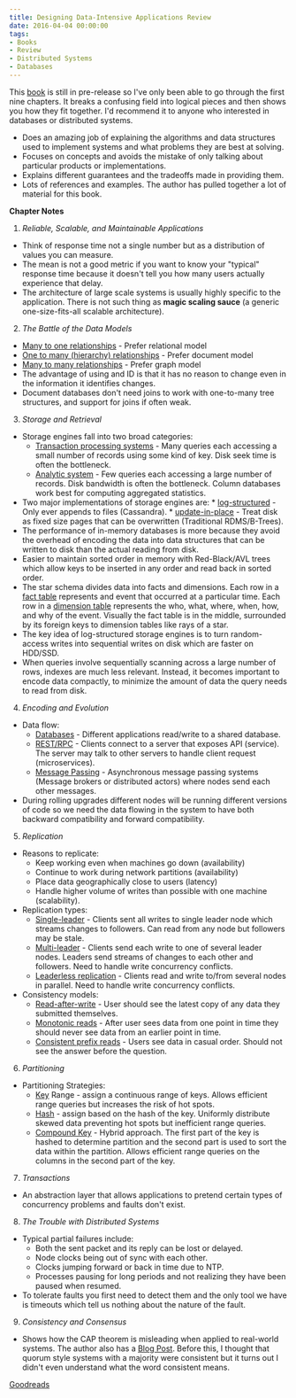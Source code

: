 ```yaml
---
title: Designing Data-Intensive Applications Review
date: 2016-04-04 00:00:00
tags:
- Books
- Review
- Distributed Systems
- Databases
---
```

This [book](https://www.goodreads.com/book/show/23463279-designing-data-intensive-applications?utm_medium=api&utm_source=blog_book) is still in pre-release so I've only been able to go through the first nine chapters.  It breaks a confusing field into logical pieces and then shows you how they fit together.  I'd recommend it to anyone who interested in databases or distributed systems.

- Does an amazing job of explaining the algorithms and data structures used to implement systems and what problems they are best at solving.
- Focuses on concepts and avoids the mistake of only talking about particular products or implementations.
- Explains different guarantees and the tradeoffs made in providing them.
- Lots of references and examples.  The author has pulled together a lot of material for this book.

**Chapter Notes**
1. *Reliable, Scalable, and Maintainable Applications*
  * Think of response time not a single number but as a distribution of values you can measure.
  * The mean is not a good metric if you want to know your "typical" response time because it doesn't tell you how many users actually experience that delay.
  * The architecture of large scale systems is usually highly specific to the application.  There is not such thing as **magic scaling sauce** (a generic one-size-fits-all scalable architecture).
2. *The Battle of the Data Models*
  * <u>Many to one relationships</u> - Prefer relational model
  * <u>One to many (hierarchy) relationships</u> - Prefer document model
  * <u>Many to many relationships</u> - Prefer graph model
  * The advantage of using and ID is that it has no reason to change even in the information it identifies changes.
  * Document databases don't need joins to work with one-to-many tree structures, and support for joins if often weak.
3. *Storage and Retrieval*
  * Storage engines fall into two broad categories:
    * <u>Transaction processing systems</u> - Many queries each accessing a small number of records using some kind of key.  Disk seek time is often the bottleneck.
    * <u>Analytic system</u> - Few queries each accessing a large number of records.  Disk bandwidth is often the bottleneck.  Column databases work best for computing aggregated statistics.
   * Two major implementations of storage engines are:
    * <u>log-structured</u> - Only ever appends to files (Cassandra).
    * <u>update-in-place</u> - Treat disk as fixed size pages that can be overwritten (Traditional RDMS/B-Trees).
   * The performance of in-memory databases is more because they avoid the overhead of encoding the data into data structures that can be written to disk than the actual reading from disk.
   * Easier to maintain sorted order in memory with Red-Black/AVL trees which allow keys to be inserted in any order and read back in sorted order.
   * The star schema divides data into facts and dimensions.  Each row in a <u>fact table</u> represents and event that occurred at a particular time.  Each row in a <u>dimension table</u> represents the who, what, where, when, how, and why of the event.  Visually the fact table is in the middle, surrounded by its foreign keys to dimension tables like rays of a star.
   * The key idea of log-structured storage engines is to turn random-access writes into sequential writes on disk which are faster on HDD/SSD.
   * When queries involve sequentially scanning across a large number of rows, indexes are much less relevant.  Instead, it becomes important to encode data compactly, to minimize the amount of data the query needs to read from disk.
4. *Encoding and Evolution*
  * Data flow:
    * <u>Databases</u> - Different applications read/write to a shared database.
    * <u>REST/RPC</u> - Clients connect to a server that exposes API (service).  The server may talk to other servers to handle client request (microservices).
    * <u>Message Passing</u> - Asynchronous message passing systems (Message brokers or distributed actors) where nodes send each other messages.
  * During rolling upgrades different nodes will be running different versions of code so we need the data flowing in the system to have both backward compatibility and forward compatibility.
5. *Replication*
  * Reasons to replicate:
    * Keep working even when machines go down (availability)
    * Continue to work during network partitions (availability)
    * Place data geographically close to users (latency)
    * Handle higher volume of writes than possible with one machine (scalability).
  * Replication types:
    * <u>Single-leader</u> - Clients sent all writes to single leader node which streams changes to followers.  Can read from any node but followers may be stale.
    * <u>Multi-leader</u> - Clients send each write to one of several leader nodes.  Leaders send streams of changes to each other and followers.   Need to handle write concurrency conflicts.
    * <u>Leaderless replication</u> - Clients read and write to/from several nodes in parallel.   Need to handle write concurrency conflicts.
  * Consistency models:
    * <u>Read-after-write</u> - User should see the latest copy of any data they submitted themselves.
    * <u>Monotonic reads</u> - After user sees data from one point in time they should never see data from an earlier point in time.
    * <u>Consistent prefix reads</u> - Users see data in casual order.  Should not see the answer before the question.
6. *Partitioning*
  * Partitioning Strategies:
    * <u>Key</u> Range - assign a continuous range of keys.  Allows efficient range queries but increases the risk of hot spots.
    * <u>Hash</u> - assign based on the hash of the key.  Uniformly distribute skewed data preventing hot spots but inefficient range queries.
    * <u>Compound Key</u> -  Hybrid approach. The first part of the key is hashed to determine partition and the second part is used to sort the data within the partition.  Allows efficient range queries on the columns in the second part of the key.
7. *Transactions*
  * An abstraction layer that allows applications to pretend certain types of concurrency problems and faults don't exist.
8. *The Trouble with Distributed Systems*
  * Typical partial failures include:
    * Both the sent packet and its reply can be lost or delayed.
    * Node clocks being out of sync with each other.
    * Clocks jumping forward or back in time due to NTP.
    * Processes pausing for long periods and not realizing they have been paused when resumed.
  * To tolerate faults you first need to detect them and the only tool we have is timeouts which tell us nothing about the nature of the fault.
9. *Consistency and Consensus*
  * Shows how the CAP theorem is misleading when applied to real-world systems.  The author also has a [Blog Post](https://martin.kleppmann.com/2015/05/11/please-stop-calling-databases-cp-or-ap.html).  Before this, I thought that quorum style systems with a majority were consistent but it turns out I didn't even understand what the word consistent means.

[Goodreads](https://www.goodreads.com/book/show/23463279-designing-data-intensive-applications?utm_medium=api&utm_source=blog_book)